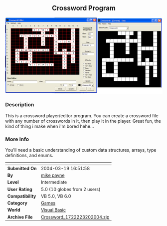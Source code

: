﻿<div align="center">

## Crossword Program

<img src="PIC2004320413416868.jpg">
</div>

### Description

This is a crossword player/editor program. You can create a crossword file with any number of crosswords in it, then play it in the player. Great fun, the kind of thing i make when i'm bored hehe...
 
### More Info
 
You'll need a basic understanding of custom data structures, arrays, type definitions, and enums.


<span>             |<span>
---                |---
**Submitted On**   |2004-03-19 16:51:58
**By**             |[mike payne](https://github.com/Planet-Source-Code/PSCIndex/blob/master/ByAuthor/mike-payne.md)
**Level**          |Intermediate
**User Rating**    |5.0 (10 globes from 2 users)
**Compatibility**  |VB 5\.0, VB 6\.0
**Category**       |[Games](https://github.com/Planet-Source-Code/PSCIndex/blob/master/ByCategory/games__1-38.md)
**World**          |[Visual Basic](https://github.com/Planet-Source-Code/PSCIndex/blob/master/ByWorld/visual-basic.md)
**Archive File**   |[Crossword\_1722223202004\.zip](https://github.com/Planet-Source-Code/mike-payne-crossword-program__1-52500/archive/master.zip)








